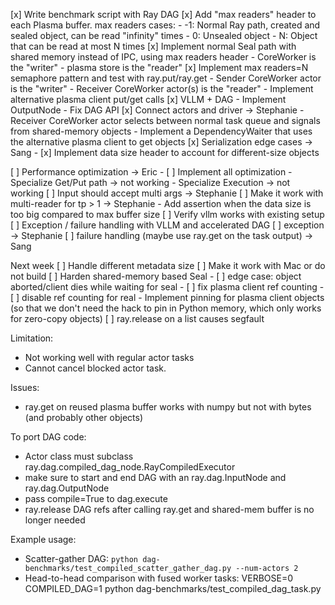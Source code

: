 [x] Write benchmark script with Ray DAG
[x] Add "max readers" header to each Plasma buffer. max readers cases:
    - -1: Normal Ray path, created and sealed object, can be read "infinity" times
    - 0: Unsealed object
    - N: Object that can be read at most N times
[x] Implement normal Seal path with shared memory instead of IPC, using max readers header
    - CoreWorker is the "writer"
    - plasma store is the "reader"
[x] Implement max readers=N semaphore pattern and test with ray.put/ray.get
    - Sender CoreWorker actor is the "writer"
    - Receiver CoreWorker actor(s) is the "reader"
    - Implement alternative plasma client put/get calls
[x] VLLM + DAG
    - Implement OutputNode
    - Fix DAG API
[x] Connect actors and driver -> Stephanie
    - Receiver CoreWorker actor selects between normal task queue and signals from shared-memory objects
        - Implement a DependencyWaiter that uses the alternative plasma client to get objects
[x] Serialization edge cases -> Sang
    - [x] Implement data size header to account for different-size objects


[ ] Performance optimization -> Eric
    - [ ] Implement all optimization
    - Specialize Get/Put path -> not working
    - Specialize Execution -> not working
[ ] Input should accept multi args -> Stephanie
[ ] Make it work with multi-reader for tp > 1 -> Stephanie
    - Add assertion when the data size is too big compared to max buffer size
[ ] Verify vllm works with existing setup
[ ] Exception / failure handling with VLLM and accelerated DAG
    [ ] exception -> Stephanie
    [ ] failure handling (maybe use ray.get on the task output) -> Sang


Next week
[ ] Handle different metadata size
[ ] Make it work with Mac or do not build
[ ] Harden shared-memory based Seal
    - [ ] edge case: object aborted/client dies while waiting for seal
    - [ ] fix plasma client ref counting
    - [ ] disable ref counting for real
    - Implement pinning for plasma client objects (so that we don't need the hack to pin in Python memory, which only works for zero-copy objects)
[ ] ray.release on a list causes segfault

Limitation:
- Not working well with regular actor tasks
- Cannot cancel blocked actor task.


Issues:
- ray.get on reused plasma buffer works with numpy but not with bytes (and probably other objects)


To port DAG code:
- Actor class must subclass ray.dag.compiled\_dag\_node.RayCompiledExecutor
- make sure to start and end DAG with an ray.dag.InputNode and ray.dag.OutputNode
- pass compile=True to dag.execute
- ray.release DAG refs after calling ray.get and shared-mem buffer is no longer needed

Example usage:
- Scatter-gather DAG: `python dag-benchmarks/test_compiled_scatter_gather_dag.py --num-actors 2`
- Head-to-head comparison with fused worker tasks: VERBOSE=0 COMPILED\_DAG=1 python dag-benchmarks/test\_compiled\_dag\_task.py
